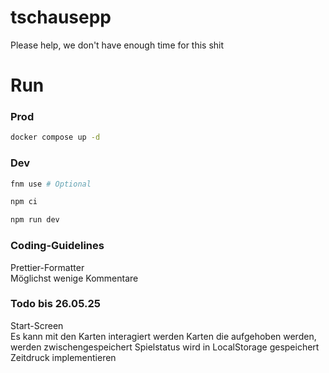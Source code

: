 # tschausepp

Please help, we don't have enough time for this shit

# Run

### Prod

```sh
docker compose up -d
```

### Dev

```sh
fnm use # Optional

npm ci

npm run dev
```

### Coding-Guidelines

Prettier-Formatter  
Möglichst wenige Kommentare

### Todo bis 26.05.25

Start-Screen  
Es kann mit den Karten interagiert werden
Karten die aufgehoben werden, werden zwischengespeichert
Spielstatus wird in LocalStorage gespeichert
Zeitdruck implementieren
